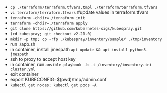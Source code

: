 - `cp ./terraform/terraform.tfvars.tmpl ./terraform/terraform.tfvars`
- `vi terraform/terraform.tfvars`   #update values in terraform.tfvars
- `terraform -chdir=./terraform init`
- `terraform -chdir=./terraform apply`
- `git clone https://github.com/kubernetes-sigs/kubespray.git`
- `(cd kubespray; git checkout v2.21.0)`
- `mkdir -p tmp; cp -rfp ./kubespray/inventory/sample/ ./tmp/inventory`
- run ./apb.sh
- in container, install jmespath `apt update && apt install python3-jmespath`
- ssh to proxy to accept host key
- in container, run `ansible-playbook -b -i /inventory/inventory.ini cluster.yml`
- exit container
- export KUBECONFIG=$(pwd)/tmp/admin.conf
- `kubectl get nodes; kubectl get pods -A`